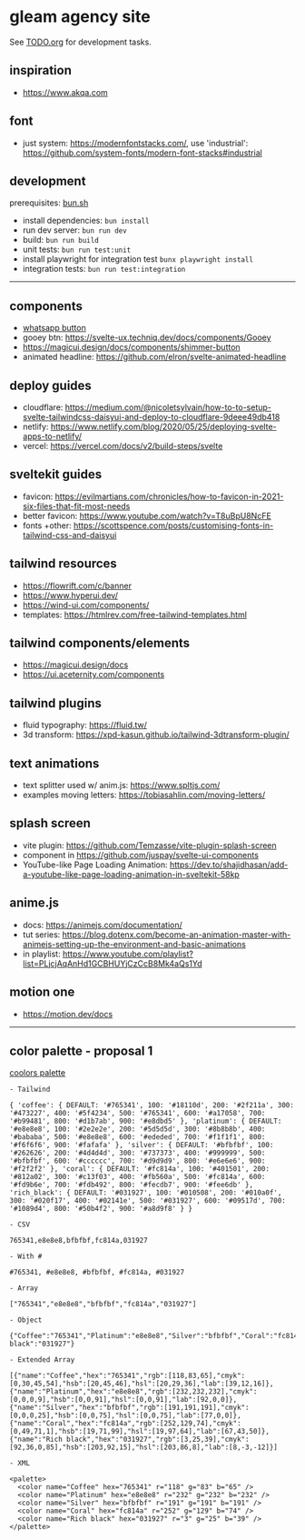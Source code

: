 # gleam agency site

See [TODO.org](TODO.org) for development tasks.


## inspiration

- https://www.akqa.com


## font

- just system: https://modernfontstacks.com/, use 'industrial': https://github.com/system-fonts/modern-font-stacks#industrial

## development

prerequisites: [bun.sh](https://bun.sh)

- install dependencies: `bun install`
- run dev server: `bun run dev`
- build: `bun run build`
- unit tests: `bun run test:unit`
- install playwright for integration test `bunx playwright install`
- integration tests: `bun run test:integration`

---

## components

- [whatsapp button](https://codepen.io/demoonkevin/pen/MvPEpV)
- gooey btn: https://svelte-ux.techniq.dev/docs/components/Gooey
- https://magicui.design/docs/components/shimmer-button
- animated headline: https://github.com/elron/svelte-animated-headline

## deploy guides

- cloudflare: https://medium.com/@nicoletsylvain/how-to-to-setup-svelte-tailwindcss-daisyui-and-deploy-to-cloudflare-9deee49db418
- netlify: https://www.netlify.com/blog/2020/05/25/deploying-svelte-apps-to-netlify/
- vercel: https://vercel.com/docs/v2/build-steps/svelte

## sveltekit guides

- favicon: https://evilmartians.com/chronicles/how-to-favicon-in-2021-six-files-that-fit-most-needs
- better favicon: https://www.youtube.com/watch?v=T8uBpU8NcFE
- fonts +other: https://scottspence.com/posts/customising-fonts-in-tailwind-css-and-daisyui

## tailwind resources

- https://flowrift.com/c/banner
- https://www.hyperui.dev/
- https://wind-ui.com/components/
- templates: https://htmlrev.com/free-tailwind-templates.html

## tailwind components/elements

- https://magicui.design/docs
- https://ui.aceternity.com/components


## tailwind plugins

- fluid typography: https://fluid.tw/
- 3d transform: https://xpd-kasun.github.io/tailwind-3dtransform-plugin/

## text animations

- text splitter used w/ anim.js: https://www.spltjs.com/
- examples moving letters: https://tobiasahlin.com/moving-letters/

## splash screen

- vite plugin: https://github.com/Temzasse/vite-plugin-splash-screen
- component in https://github.com/juspay/svelte-ui-components
- YouTube-like Page Loading Animation: https://dev.to/shajidhasan/add-a-youtube-like-page-loading-animation-in-sveltekit-58kp


## anime.js

- docs: https://animejs.com/documentation/
- tut series: https://blog.dotenx.com/become-an-animation-master-with-animejs-setting-up-the-environment-and-basic-animations
- in playlist: https://www.youtube.com/playlist?list=PLjcjAqAnHd1GCBHUYjCzCcB8Mk4aQs1Yd

## motion one

- https://motion.dev/docs

---

## color palette - proposal 1

[coolors palette](https://coolors.co/ee6352-08b2e3-efe9f4-57a773-484d6d)

```
- Tailwind

{ 'coffee': { DEFAULT: '#765341', 100: '#18110d', 200: '#2f211a', 300: '#473227', 400: '#5f4234', 500: '#765341', 600: '#a17058', 700: '#b99481', 800: '#d1b7ab', 900: '#e8dbd5' }, 'platinum': { DEFAULT: '#e8e8e8', 100: '#2e2e2e', 200: '#5d5d5d', 300: '#8b8b8b', 400: '#bababa', 500: '#e8e8e8', 600: '#ededed', 700: '#f1f1f1', 800: '#f6f6f6', 900: '#fafafa' }, 'silver': { DEFAULT: '#bfbfbf', 100: '#262626', 200: '#4d4d4d', 300: '#737373', 400: '#999999', 500: '#bfbfbf', 600: '#cccccc', 700: '#d9d9d9', 800: '#e6e6e6', 900: '#f2f2f2' }, 'coral': { DEFAULT: '#fc814a', 100: '#401501', 200: '#812a02', 300: '#c13f03', 400: '#fb560a', 500: '#fc814a', 600: '#fd9b6e', 700: '#fdb492', 800: '#fecdb7', 900: '#fee6db' }, 'rich_black': { DEFAULT: '#031927', 100: '#010508', 200: '#010a0f', 300: '#020f17', 400: '#02141e', 500: '#031927', 600: '#09517d', 700: '#1089d4', 800: '#50b4f2', 900: '#a8d9f8' } }

- CSV

765341,e8e8e8,bfbfbf,fc814a,031927

- With #

#765341, #e8e8e8, #bfbfbf, #fc814a, #031927

- Array

["765341","e8e8e8","bfbfbf","fc814a","031927"]

- Object

{"Coffee":"765341","Platinum":"e8e8e8","Silver":"bfbfbf","Coral":"fc814a","Rich black":"031927"}

- Extended Array

[{"name":"Coffee","hex":"765341","rgb":[118,83,65],"cmyk":[0,30,45,54],"hsb":[20,45,46],"hsl":[20,29,36],"lab":[39,12,16]},{"name":"Platinum","hex":"e8e8e8","rgb":[232,232,232],"cmyk":[0,0,0,9],"hsb":[0,0,91],"hsl":[0,0,91],"lab":[92,0,0]},{"name":"Silver","hex":"bfbfbf","rgb":[191,191,191],"cmyk":[0,0,0,25],"hsb":[0,0,75],"hsl":[0,0,75],"lab":[77,0,0]},{"name":"Coral","hex":"fc814a","rgb":[252,129,74],"cmyk":[0,49,71,1],"hsb":[19,71,99],"hsl":[19,97,64],"lab":[67,43,50]},{"name":"Rich black","hex":"031927","rgb":[3,25,39],"cmyk":[92,36,0,85],"hsb":[203,92,15],"hsl":[203,86,8],"lab":[8,-3,-12]}]

- XML

<palette>
  <color name="Coffee" hex="765341" r="118" g="83" b="65" />
  <color name="Platinum" hex="e8e8e8" r="232" g="232" b="232" />
  <color name="Silver" hex="bfbfbf" r="191" g="191" b="191" />
  <color name="Coral" hex="fc814a" r="252" g="129" b="74" />
  <color name="Rich black" hex="031927" r="3" g="25" b="39" />
</palette>
```

